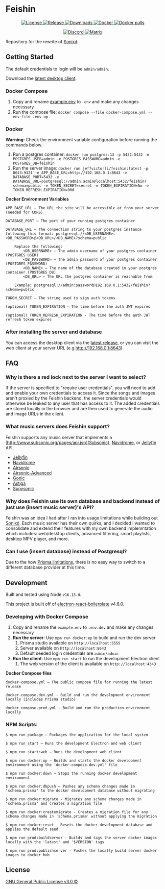 # Feishin

  <p align="center">
    <a href="https://github.com/jeffvli/feishin/blob/main/LICENSE">
      <img src="https://img.shields.io/github/license/jeffvli/feishin?style=flat-square&color=brightgreen"
      alt="License">
    </a>
        <a href="https://github.com/jeffvli/feishin/releases">
      <img src="https://img.shields.io/github/v/release/jeffvli/feishin?style=flat-square&color=blue"
      alt="Release">
    </a>
    <a href="https://github.com/jeffvli/feishin/releases">
      <img src="https://img.shields.io/github/downloads/jeffvli/feishin/total?style=flat-square&color=orange"
      alt="Downloads">
    </a>
      <a href="https://hub.docker.com/r/jeffvictorli/feishin">
      <img src="https://img.shields.io/docker/v/jeffvictorli/feishin?style=flat-square&color=orange"
      alt="Docker">
    </a>
    </a>
      <a href="https://hub.docker.com/r/jeffvictorli/feishin">
      <img src="https://img.shields.io/docker/pulls/jeffvictorli/feishin?style=flat-square&color=orange"
      alt="Docker pulls">
    </a>
  </p>
  <p align="center">
    <a href="https://discord.gg/FVKpcMDy5f">
      <img src="https://img.shields.io/discord/922656312888811530?color=black&label=discord&logo=discord&logoColor=white"
      alt="Discord">
    </a>
    <a href="https://matrix.to/#/#sonixd:matrix.org">
      <img src="https://img.shields.io/matrix/sonixd:matrix.org?color=black&label=matrix&logo=matrix&logoColor=white"
      alt="Matrix">
    </a>
  </p>

Repository for the rewrite of [Sonixd](https://github.com/jeffvli/sonixd).

## Getting Started

The default credentials to login will be `admin/admin`.

Download the [latest desktop client](https://github.com/jeffvli/feishin/releases).

### Docker Compose

1. Copy and rename [example.env](https://github.com/jeffvli/feishin/blob/dev/example.env) to `.env` and make any changes necessary
2. Run the compose file: `docker compose --file docker-compose.yml --env-file .env up`

### Docker

**Warning:** Check the environment variable configuration before running the commands below.

1. Run a postgres container: `docker run postgres:13 -p 5432:5432 -e POSTGRES_USER=admin -e POSTGRES_PASSWORD=admin -e POSTGRES_DB=feishin`
2. Run the server image: `docker run jeffvictorli/feishin:latest -p 8643:9321 -e APP_BASE_URL=http://192.168.0.1:8643 -e DATABASE_PORT=5432 -e DATABASE_URL=postgresql://admin:admin@localhost:5432/feishin?schema=public -e TOKEN_SECRET=secret -e TOKEN_EXPIRATION=5m -e TOKEN_REFRESH_EXPIRATION=90d`

**Docker Environment Variables**

```
APP_BASE_URL — The URL the site will be accessible at from your server (needed for CORS)

DATABASE_PORT — The port of your running postgres container

DATABASE_URL — The connection string to your postgres instance following this format: postgresql://<DB_USERNAME>:<DB_PASSWORD>@<DB_URL>/<DB_NAME>?schema=public

    Replace the following:
        <DB_USERNAME> — The admin username of your postgres container (POSTGRES_USER)
        <DB_PASSWORD> — The admin password of your postgres container (POSTGRES_PASSWORD)
        <DB_NAME> — The name of the database created in your postgres container (POSTGRES_DB)
        <DB_URL> — The URL the postgres container is reachable from

    Example: postgresql://admin:password@192.168.0.1:5432/feishin?schema=public

TOKEN_SECRET — The string used to sign auth tokens

(optional) TOKEN_EXPIRATION — The time before the auth JWT expires

(optional) TOKEN_REFRESH_EXPIRATION - The time before the auth JWT refresh token expires
```

### After installing the server and database

You can access the desktop client via the [latest release](https://github.com/jeffvli/feishin/releases), or you can visit the web client at your server URL (e.g http://192.168.0.1:8643).

## FAQ

### Why is there a red lock next to the server I want to select?

If the server is specified to "require user credentials", you will need to add and enable your own credentials to access it. Since the songs and images aren't proxied by the Feishin backend, the server credentials would otherwise be leaked to any user that has access to it. The added credentials are stored locally in the browser and are then used to generate the audio and image URLs in the client.

### What music servers does Feishin support?

Feishin supports any music server that implements a [http://www.subsonic.org/pages/api.jsp](Subsonic), [Navidrome](https://www.navidrome.org/), or [Jellyfin](https://jellyfin.org/) API.

- [Jellyfin](https://github.com/jellyfin/jellyfin)
- [Navidrome](https://github.com/navidrome/navidrome)
- [Airsonic](https://github.com/airsonic/airsonic)
- [Airsonic-Advanced](https://github.com/airsonic-advanced/airsonic-advanced)
- [Gonic](https://github.com/sentriz/gonic)
- [Astiga](https://asti.ga/)
- [Supysonic](https://github.com/spl0k/supysonic)

### Why does Feishin use its own database and backend instead of just use (insert music server)'s API?

Feishin was an idea I had after I ran into usage limitations while building out [Sonixd](https://github.com/jeffvli/sonixd). Each music server has their own quirks, and I decided I wanted to consolidate and extend their features with my own backend implemntation which includes: web/desktop clients, advanced filtering, smart playlists, desktop MPV player, and more.

### Can I use (insert database) instead of Postgresql?

Due to the how [Prisma limitations](https://www.prisma.io/docs/concepts/components/prisma-migrate/prisma-migrate-limitations-issues#you-cannot-automatically-switch-database-providers), there is no easy way to switch to a different database provider at this time.

## Development

Built and tested using Node `v16.15.0`.

This project is built off of [electron-react-boilerplate](https://github.com/electron-react-boilerplate/electron-react-boilerplate) v4.6.0.

### Developing with Docker Compose

1. Copy and rename the `example.env` to `.env.dev` and make any changes necessary
2. **Run the server**: Use `npm run docker:up` to build and run the dev server
   1. Prisma studio available on `http://localhost:5555`
   2. Server available on `http://localhost:8643`
   3. Default seeded login credentials are `admin/admin`
3. **Run the client**: Use `npm run start` to run the development Electron client
   1. The web version of the client is available on `http://localhost:4343`

**Docker Compose files**

```
docker-compose.yml — The public compose file for running the latest release

docker-compose.dev.yml - Build and run the development environment locally (includes Prisma studio)

docker-compose.prod.yml - Build and run the production environment locally
```

### NPM Scripts:

```
$ npm run package — Packages the application for the local system

$ npm run start — Runs the development Electron and web client

$ npm run start:web — Runs the development web client

$ npm run docker:up — Builds and starts the docker development environment using the 'docker-compose.dev.yml' file

$ npm run docker:down — Stops the running docker development environment

$ npm run docker:dbpush — Pushes any schema changes made in 'schema.prisma' to the docker development database without migrating

$ npm run docker:migrate - Migrates any schema changes made in 'schema.prisma' and creates a migration file

$ npm run docker:createmigrate - Creates a migration file for any schema changes made in 'schema.prisma' without applying the migration

$ npm run docker:reset - Resets the docker development database and applies the default seed

$ npm run prod:buildserver - Builds and tags the server docker images locally with the 'latest' and '$VERSION' tags

$ npm run prod:publishserver - Pushes the locally build server docker images to docker hub
```

## License

[GNU General Public License v3.0 ©](https://github.com/jeffvli/sonixd-rewrite/blob/dev/LICENSE)

